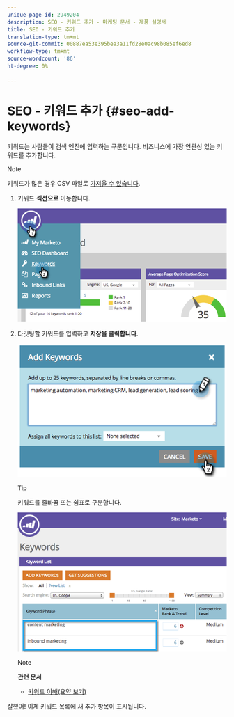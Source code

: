 ```yaml
---
unique-page-id: 2949204
description: SEO - 키워드 추가 - 마케팅 문서 - 제품 설명서
title: SEO - 키워드 추가
translation-type: tm+mt
source-git-commit: 00887ea53e395bea3a11fd28e0ac98b085ef6ed8
workflow-type: tm+mt
source-wordcount: '86'
ht-degree: 0%

---
```



# SEO - 키워드 추가 {#seo-add-keywords}

키워드는 사람들이 검색 엔진에 입력하는 구문입니다. 비즈니스에 가장 연관성 있는 키워드를 추가합니다.

>[!NOTE]
>
>키워드가 많은 경우 CSV 파일로 [가져올 수 있습니다](seo-importing-keywords-with-a-csv.md).

1. 키워드 **섹션으로** 이동합니다.

   ![](assets/image2014-9-18-11-3a28-3a39.png)

1. 타깃팅할 키워드를 입력하고 **저장을 클릭합니다**.

   ![](assets/image2014-9-18-11-3a28-3a51.png)

   >[!TIP]
   >
   >키워드를 줄바꿈 또는 쉼표로 구분합니다.

   ![](assets/image2014-9-18-11-3a29-3a12.png)

   >[!NOTE]
   >
   >**관련 문서**
   >
   >    
   >    
   >    * [키워드 이해(요약 보기)](seo-understanding-keywords.md)


잘했어! 이제 키워드 목록에 새 추가 항목이 표시됩니다.